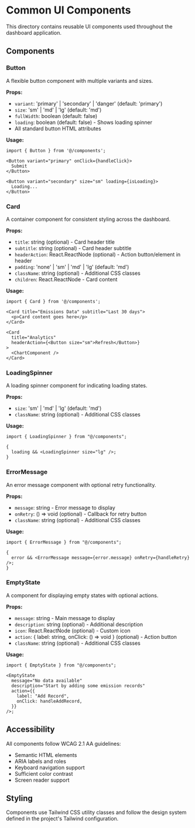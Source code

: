# Common UI Components

This directory contains reusable UI components used throughout the dashboard application.

## Components

### Button

A flexible button component with multiple variants and sizes.

**Props:**

- `variant`: 'primary' | 'secondary' | 'danger' (default: 'primary')
- `size`: 'sm' | 'md' | 'lg' (default: 'md')
- `fullWidth`: boolean (default: false)
- `loading`: boolean (default: false) - Shows loading spinner
- All standard button HTML attributes

**Usage:**

```tsx
import { Button } from '@/components';

<Button variant="primary" onClick={handleClick}>
  Submit
</Button>

<Button variant="secondary" size="sm" loading={isLoading}>
  Loading...
</Button>
```

### Card

A container component for consistent styling across the dashboard.

**Props:**

- `title`: string (optional) - Card header title
- `subtitle`: string (optional) - Card header subtitle
- `headerAction`: React.ReactNode (optional) - Action button/element in header
- `padding`: 'none' | 'sm' | 'md' | 'lg' (default: 'md')
- `className`: string (optional) - Additional CSS classes
- `children`: React.ReactNode - Card content

**Usage:**

```tsx
import { Card } from '@/components';

<Card title="Emissions Data" subtitle="Last 30 days">
  <p>Card content goes here</p>
</Card>

<Card
  title="Analytics"
  headerAction={<Button size="sm">Refresh</Button>}
>
  <ChartComponent />
</Card>
```

### LoadingSpinner

A loading spinner component for indicating loading states.

**Props:**

- `size`: 'sm' | 'md' | 'lg' (default: 'md')
- `className`: string (optional) - Additional CSS classes

**Usage:**

```tsx
import { LoadingSpinner } from "@/components";

{
  loading && <LoadingSpinner size="lg" />;
}
```

### ErrorMessage

An error message component with optional retry functionality.

**Props:**

- `message`: string - Error message to display
- `onRetry`: () => void (optional) - Callback for retry button
- `className`: string (optional) - Additional CSS classes

**Usage:**

```tsx
import { ErrorMessage } from "@/components";

{
  error && <ErrorMessage message={error.message} onRetry={handleRetry} />;
}
```

### EmptyState

A component for displaying empty states with optional actions.

**Props:**

- `message`: string - Main message to display
- `description`: string (optional) - Additional description
- `icon`: React.ReactNode (optional) - Custom icon
- `action`: { label: string, onClick: () => void } (optional) - Action button
- `className`: string (optional) - Additional CSS classes

**Usage:**

```tsx
import { EmptyState } from "@/components";

<EmptyState
  message="No data available"
  description="Start by adding some emission records"
  action={{
    label: "Add Record",
    onClick: handleAddRecord,
  }}
/>;
```

## Accessibility

All components follow WCAG 2.1 AA guidelines:

- Semantic HTML elements
- ARIA labels and roles
- Keyboard navigation support
- Sufficient color contrast
- Screen reader support

## Styling

Components use Tailwind CSS utility classes and follow the design system defined in the project's Tailwind configuration.
